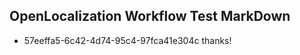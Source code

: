 ## OpenLocalization Workflow Test MarkDown
* 57eeffa5-6c42-4d74-95c4-97fca41e304c thanks!

<!--HONumber=Sep16_HO1-->


